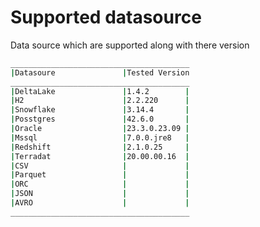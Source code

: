 
<!--
Copyright 2023 ZETARIS Pty Ltd

Permission is hereby granted, free of charge, to any person obtaining a copy of this software and
associated documentation files (the "Software"), to deal in the Software without restriction,
including without limitation the rights to use, copy, modify, merge, publish, distribute, sublicense,
and/or sell copies of the Software, and to permit persons to whom the Software is furnished to do so,
subject to the following conditions:

The above copyright notice and this permission notice shall be included in all copies
or substantial portions of the Software.

THE SOFTWARE IS PROVIDED "AS IS", WITHOUT WARRANTY OF ANY KIND, EXPRESS OR IMPLIED,
INCLUDING BUT NOT LIMITED TO THE WARRANTIES OF MERCHANTABILITY, FITNESS FOR A PARTICULAR PURPOSE AND
NONINFRINGEMENT. IN NO EVENT SHALL THE AUTHORS OR COPYRIGHT HOLDERS BE LIABLE FOR ANY CLAIM,
DAMAGES OR OTHER LIABILITY, WHETHER IN AN ACTION OF CONTRACT, TORT OR OTHERWISE, ARISING FROM,
OUT OF OR IN CONNECTION WITH THE SOFTWARE OR THE USE OR OTHER DEALINGS IN THE SOFTWARE.
-->
# Supported datasource
Data source which are supported along with there version
```bash
________________________________________
|Datasoure               |Tested Version
________________________________________
|DeltaLake               |1.4.2        |
|H2                      |2.2.220      |
|Snowflake               |3.14.4       |
|Posstgres               |42.6.0       |
|Oracle                  |23.3.0.23.09 |
|Mssql                   |7.0.0.jre8   |
|Redshift                |2.1.0.25     |
|Terradat                |20.00.00.16  |
|CSV                     |             |
|Parquet                 |             |
|ORC                     |             |
|JSON                    |             |
|AVRO                    |             |
________________________________________

```
